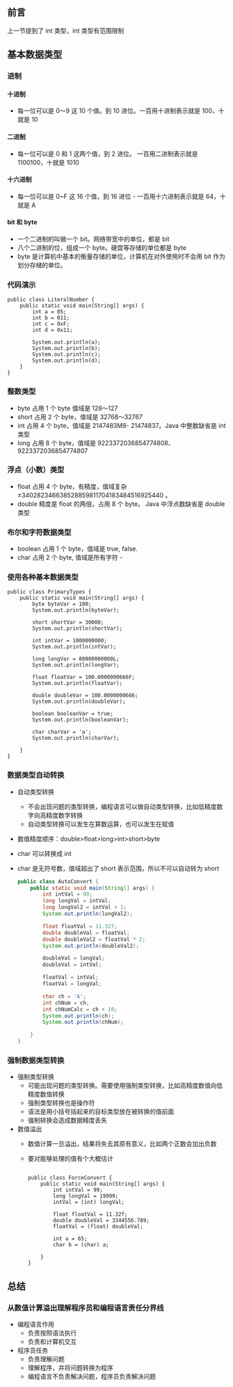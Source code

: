## 前言

上一节提到了 int 类型，int 类型有范围限制

## 基本数据类型

### 进制

#### 十进制

* 每一位可以是 0～9 这 10 个值。到 10 进位。一百用十进制表示就是 100，十就是 10

#### 二进制

* 每一位可以是 0 和 1 这两个值，到 2 进位。 一百用二进制表示就是 1100100，十就是 1010

#### 十六进制

* 每一位可以是 0~F 这 16 个值，到 16 进位 - 一百用十六进制表示就是 64，十就是 A

#### bit 和 byte

* 一个二进制的叫做一个 bit。网络带宽中的单位，都是 bit
* 八个二进制的位，组成一个 byte。硬盘等存储的单位都是 byte
* byte 是计算机中基本的衡量存储的单位，计算机在对外使用时不会用 bit 作为划分存槠的单位。

### 代码演示

```
public class LiteralNumber {
    public static void main(String[] args) {
        int a = 05;
        int b = 011;
        int c = 0xF;
        int d = 0x11;

        System.out.println(a);
        System.out.println(b);
        System.out.println(c);
        System.out.println(d);
    }
}
```

### 整数类型

* byte 占用 1 个 byte 值域是 128～127
* short 占用 2 个 byte，值域是 32768～32767
* int 占用 4 个 byte，值域是 2147483M8- 21474837。Java 中整数缺省是 int 类型
*  long 占用 8 个 byte，值域是 9223372036854774808、9223372036854774807

### 浮点（小数）类型

 - float 占用 4 个 byte，有精度，值域复杂±340282346638528859811704183484516925440 。
 - double 精度是 float 的两倍，占用 8 个 byte。 Java 中浮点数缺省是 double 类型

### 布尔和字符数据类型

* boolean 占用 1 个 byte，值域是 true, faIse.
* char 占用 2 个 byte, 值域是所有字符 -

### 使用各种基本数据类型

```
public class PrimaryTypes {
    public static void main(String[] args) {
        byte byteVar = 100;
        System.out.println(byteVar);

        short shortVar = 30000;
        System.out.println(shortVar);

        int intVar = 1000000000;
        System.out.println(intVar);

        long longVar = 80000000000L;
        System.out.println(longVar);

        float floatVar = 100.0000000666F;
        System.out.println(floatVar);

        double doubleVar = 100.0000000666;
        System.out.println(doubleVar);

        boolean booleanVar = true;
        System.out.println(booleanVar);

        char charVar = 'a';
        System.out.println(charVar);

    }
}
```

### 数据类型自动转换

* 自动类型转换
    - 不会出现问题的类型转换，编程语言可以做自动类型转换，比如低精度数字向高精度数字转换
    - 自动类型转换可以发生在算数运算，也可以发生在赋值

* 数值精度顺序：double>float>long>int>short>byte

* char 可以转换成 int

* char 是无符号数，值域超出了 short 表示范围，所以不可以自动转为 short

    ```java
    public class AutoConvert {
        public static void main(String[] args) {
            int intVal = 99;
            long longVal = intVal;
            long longVal2 = intVal + 1;
            System.out.println(longVal2);

            float floatVal = 11.32f;
            double doubleVal = floatVal;
            double doubleVal2 = floatVal * 2;
            System.out.println(doubleVal2);

            doubleVal = longVal;
            doubleVal = intVal;

            floatVal = intVal;
            floatVal = longVal;

            char ch = 'A';
            int chNum = ch;
            int chNumCalc = ch + 10;
            System.out.println(ch);
            System.out.println(chNum);

        }
    }
    ```

### 强制数据类型转换

* 强制类型转换
    - 可能出现问题的类型转换。需要使用强制类型转换，比如高精度数值向低精度数值转换
    - 强制类型转换也是操作符
    - 语法是用小括号括起来的目标类型放在被转换的值前面
    - 强制转换会造成数据精度丢失
* 数值溢出
    - 数值计算一旦溢出，结果将失去其原有意义，比如两个正数会加出负数

    - 要对能够处理的值有个大概估计

      ```

      public class ForceConvert {
          public static void main(String[] args) {
              int intVal = 99;
              long longVal = 19999;
              intVal = (int) longVal;

              float floatVal = 11.32f;
              double doubleVal = 3344556.789;
              floatVal = (float) doubleVal;

              int a = 65;
              char b = (char) a;

          }
      }
      ```

## 总结

### 从数值计算溢出理解程序员和编程语言责任分界线

* 编程语言作用
    - 负责按照语法执行
    - 负责和计算机交互
* 程序员任务
    - 负责理解问题
    - 理解程序，并将问题转换为程序
    - 编程语言不负责解决问题，程序员负责解决问题
